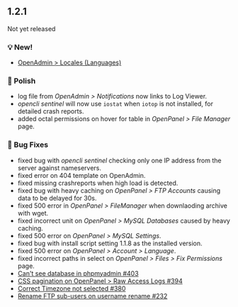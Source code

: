 ## 1.2.1

Not yet released

### 💡 New!
- [OpenAdmin > Locales (Languages)](/docs/admin/settings/locales/)

### 💅 Polish
- log file from *OpenAdmin > Notifications* now links to Log Viewer.
- *opencli sentinel* will now use `iostat` when `iotop` is not installed, for detailed crash reports.
- added octal permissions on hover for table in *OpenPanel > File Manager* page.

### 🐛 Bug Fixes
- fixed bug with *opencli sentinel* checking only one IP address from the server against nameservers.
- fixed error on 404 template on OpenAdmin.
- fixed missing crashreports when high load is detected.
- fixed bug with heavy caching on *OpenPanel > FTP Accounts* causing data to be delayed for 30s.
- fixed 500 error in *OpenPanel > FileManager* when downlaoding archive with wget.
- fixed incorrect unit on *OpenPanel > MySQL Databases* caused by heavy caching.
- fixed 500 error on *OpenPanel > MySQL Settings*.
- fixed bug with install script setting 1.1.8 as the installed version. 
- fixed 500 error on *OpenPanel > Account > Language*.
- fixed incorrect paths in select on *OpenPanel > Files > Fix Permissions* page.
- [Can't see database in phpmyadmin #403](https://github.com/stefanpejcic/OpenPanel/issues/403)
- [CSS pagination on OpenPanel > Raw Access Logs #394](https://github.com/stefanpejcic/OpenPanel/issues/394)
- [Correct Timezone not selected #380](https://github.com/stefanpejcic/OpenPanel/issues/380)
- [Rename FTP sub-users on username rename #232](https://github.com/stefanpejcic/OpenPanel/issues/232)
